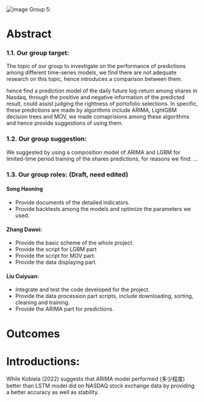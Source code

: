 ![image](https://github.com/user-attachments/assets/2f1938cb-7ab2-40cb-84ed-26163bb79f2a)
Group 5:
# Abstract
### 1.1. Our group target:
The topic of our group to investigate on the performance of predictions among different time-series models, we find there are not adequate research on this topic, hence introduces a comparison between them.

hence find a prediction model of the daily future log-return among shares in Nasdaq, through the positive and negative information of the predicted result, could assist judging the rightness of portofolio selections. In specific, these predictions are made by algorithms include ARIMA, LightGBM decision trees and MOV, we made comaprisions among these algorithms and hence provide suggestions of using them.

### 1.2. Our group suggestion:
We suggested by using a composition model of ARIMA and LGBM for limited-time period training of the shares predictions, for reasons we find: ...


### 1.3. Our group roles: (Draft, need edited)
#### Song Haoning
- Provide documents of the detailed indicators.
- Provide backtests among the models and optimize the parameters we used.

#### Zhang Dawei:
- Provide the basic scheme of the whole project.
- Provide the script for LGBM part
- Provide the script for MOV part.
- Provide the data displaying part.

#### Liu Cuiyuan:
- Integrate and test the code developed for the project.
- Provide the data procession part scripts, include downloading, sorting, cleaning and training.
- Provide the ARIMA part for predictions.

# Outcomes
# Introductions:
While Kobiela (2022) suggests that ARIMA model performed (多少程度) better than LSTM model did on NASDAQ stock exchange data by providing a better accuracy as well as stability.
  
